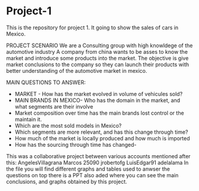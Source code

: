 # Project-1
This is the repository for project 1. It going to show the sales of cars in Mexico.

PROJECT SCENARIO
We are a Consulting group with high knowldege of the automotive industry
A company from china wants to be asses to know the market and introduce some products into the market.
The objective is give market conclusions to the company so they can launch their products with better understanding of the automotive market in mexico. 

MAIN QUESTIONS TO ANSWER:

- MARKET - How has the market evolved in volume of vehicules sold?
- MAIN BRANDS IN MEXICO- Who has the domain in the market, and what segments are their involve
- Market composition over time has the main brands lost control or the maintain it.
-  Which are the most sold models in Mexico?
-  Which segments are more relevant, and has this change through time?
-  How much of the market is locally produced and how much is imported
-  How has the sourcing through time has changed- 

This was a collaborative project between various accounts mentioned after this:
    AngelesVillagrana
    Marcos 25090
    jrobertofg
    LuisEdgar91
    adelalama
In the file you will find different graphs and tables used to anwser the questions on top there is a PPT also aded where you can see the main conclusions, and graphs obtained by this project. 


    
